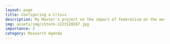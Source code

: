 ```yaml
---
layout: page
title: Configuring a Crisis
description: My Master's project on the impact of federalism on the maternal mortality crisis
img: assets/img/iStock-1223120167.jpg
importance: 2
category: Research Agenda
---
```


